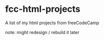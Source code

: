 # fcc-html-projects
A list of my html projects from freeCodeCamp

note: might redesign / rebuild it later
